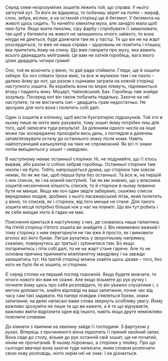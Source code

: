 Серед семи незрозумілих зошитів лежить той, що справа. У нього загнутий кут. Ти його як відкриєш, то побачиш звірят на 
полях – жираф, слон, зебра, віслюк, а на останній сторінці ще й бегемот. У бегемота на животі щось сидить. То начебто 
кімнатна муха, але занадто мала щоб нею бути. Якщо взяти пензлик, сіру фарбу і спробувати її замалювати, так щоб у 
бегемота на животі не залишилось нічого зайвого, то вона нікуди не дінеться, буде дзижчати там як у пастці. Те що він не 
на жарт розсердиться, то вже не наша справа – здоровань не помітить і пташку, яка прилетить йому на спину. Що вже 
говорити про муху, яка важить всього дванадцять міліграмів. Це вам не хатній горобець, вага якого цілих двадцять чотири грами!

Ооо, той як вскочить у вікно, то дай ради спіймати. Гляди, ще й зошити забере. Бо хоч співати трохи вміє, та все ж музикою 
там і не пахло – далеко йому до нот, що разом з оцінками заграли на кожній сторінці наступного зошита. Як корабель вони
по морю пливуть, піднімаються вгору і падають вниз. Моцарт, Чайковський, Бах. Горобець там знайде *зозульку*. Посеред нот 
він також побачить педальку. Захоче на неї наступити, та не вистачить сил – двадцять грам недостатньо. Не зрозуміє для чого 
вона і полетить собі далі.

Один із зошитів в клітинку, щоб вести бухгалтерію підрахунків. Той хто в ньому пише як ніхто вміє рахувати, тому зошит 
йому потрібен лиш для того, щоб записати туди результат. За діленням одного числа на інше може так зосереджено проходи́ти 
весь день, з поглядом в далечінь запам‘ятовувати остачу до останнього знаку після коми. Навіть найпотужніший калькулятор 
на таке не спроможний. Як всі ті знаки потім вміщаються у зошит – невідомо.

В наступному немає останньої сторінки. Ні, не подумайте, що її хтось вирвав, або разом із собою забрав горобець. Останньої 
сторінки там ніколи і не було. Тобто, напрошується думка, що сторінок там зовсім немає, бо як же так, щоб перша була без 
останньої. Та все ж, на першій з них список, як і на кожній наступній. Так як ми знаємо, що у власника зошитів 
нескінченна кількість списків, то й сторінок в ньому повинно бути не менше. Якщо ми хоч один звідти заберемо, скажімо 
список вередливих людей, зробимо з нього пасажирський літак, який полетить у вікно, то списків, як і сторінок, від того 
менше не стане. Для такого зошита місця потрібно більше ніж у нас на планеті. Що він тут робить і як себе вміщає ніхто й 
гадки не має.

Пояснення криється в наступному з них, де сховалась наша галактика. На п‘ятій сторінці п‘ятого зошита ви знайдете J. 
Він невимовно важкий і тому сторінку з ним перегорнути не так вже й просто, як і вимовити вголос всі його букви. Легше 
рухатись у зворотньому напрямку, скажімо, повернутись до третьої і зупинитися там. Бо якщо погарячитись і піти собі далі, 
то не на жарт стане гаряче. Але то не основна причина припинити міжпланетну мандрівку і на завжди залишитись тут. На 
третій сторінці можна знайти щось цікаве – того, без кого не було би ні зошита, ні сторінки.

Є серед стопки на перший погляд порожній. Якщо будете мовчати, то нічого нового він вам не скаже. Але якщо візьмете до 
рук ручку і почнете йому щось про себе розповідати, то він уважно слухатиме і, з метою допомогти, знайти відповіді на 
ваші запитання, почне час від часу сам такі задавати. На папері нізвідки з’являться букви, знаки запитання, на деякі 
написані вами слова звернуть особливу увагу. Йому важливо зрозуміти не лише те що ви кажете, а й те що відчуваєте, 
важливо вміти відрізнити одне від іншого, навіть якщо друге неможливо пояснити словами.

До кімнати з хвилини на хвилину зайде її господиня. З фартухом у руках. Вітерець з прочиненого вікна підхопить її пряний 
хвойний запах. Вона сяде до столу, візьме до рук останній свій зошит, ще не початий, ніким не прочитаний. В ньому 
порожньо, а сторінки у лінійку. Про що сьогодні ввечері вона захоче туди написати, яким словом розпочати свою нову 
розповідь, ніхто окрім неї не знає. І не дізнається.
